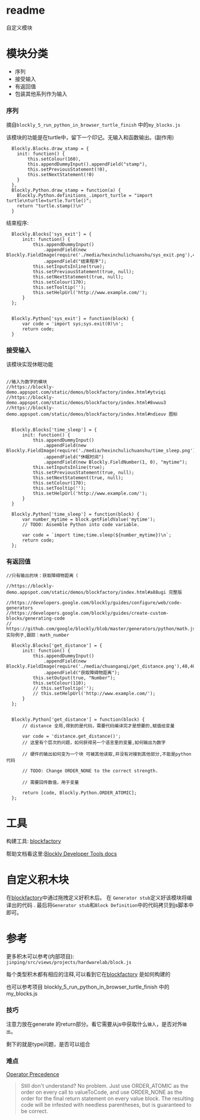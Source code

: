 # readme
自定义模块

# 模块分类
*  序列
*  接受输入
*  有返回值
*  包装其他系列作为输入


### 序列
摘自`blockly_5_run_python_in_browser_turtle_finish` 中的`my_blocks.js`

该模块的功能是在turtle中，留下一个印记。无输入和函数输出。(副作用)

```
  Blockly.Blocks.draw_stamp = {
    init: function() {
        this.setColour(160),
        this.appendDummyInput().appendField("stamp"),
        this.setPreviousStatement(!0),
        this.setNextStatement(!0)
    }
  },
  Blockly.Python.draw_stamp = function(a) {
    Blockly.Python.definitions_.import_turtle = "import turtle\nturtle=turtle.Turtle()";
    return "turtle.stamp()\n"
  }
```

结束程序:

```
  Blockly.Blocks['sys_exit'] = {
      init: function() {
          this.appendDummyInput()
              .appendField(new Blockly.FieldImage(require('./media/hexinchulichuanshu/sys_exit.png'),40,40,"*"))
              .appendField("结束程序");
          this.setInputsInline(true);
          this.setPreviousStatement(true, null);
          this.setNextStatement(true, null);
          this.setColour(170);
          this.setTooltip('');
          this.setHelpUrl('http://www.example.com/');
      }
  };


  Blockly.Python['sys_exit'] = function(block) {
      var code = 'import sys;sys.exit(0)\n';
      return code;
  }
```


### 接受输入

该模块实现休眠功能

![]()

```
//输入为数字的模块
//https://blockly-demo.appspot.com/static/demos/blockfactory/index.html#ytviqi
//https://blockly-demo.appspot.com/static/demos/blockfactory/index.html#8vwuu3
//https://blockly-demo.appspot.com/static/demos/blockfactory/index.html#ndieuv 图标


  Blockly.Blocks['time_sleep'] = {
      init: function() {
          this.appendDummyInput()
              .appendField(new Blockly.FieldImage(require('./media/hexinchulichuanshu/time_sleep.png'),40,40,"*"))
              .appendField("休眠时间")
              .appendField(new Blockly.FieldNumber(1, 0), "mytime");
          this.setInputsInline(true);
          this.setPreviousStatement(true, null);
          this.setNextStatement(true, null);
          this.setColour(170);
          this.setTooltip('');
          this.setHelpUrl('http://www.example.com/');
      }
  }

  Blockly.Python['time_sleep'] = function(block) {
      var number_mytime = block.getFieldValue('mytime');
      // TODO: Assemble Python into code variable.

      var code = `import time;time.sleep(${number_mytime})\n`;
      return code;
  };
```

### 有返回值

```
//只有输出的块：获取障碍物距离（

//https://blockly-demo.appspot.com/static/demos/blockfactory/index.html#a88ugi 完整版

//https://developers.google.com/blockly/guides/configure/web/code-generators
//https://developers.google.com/blockly/guides/create-custom-blocks/generating-code
// https://github.com/google/blockly/blob/master/generators/python/math.js  实际例子,跟踪：math_number

  Blockly.Blocks['get_distance'] = {
      init: function() {
          this.appendDummyInput()
              .appendField(new Blockly.FieldImage(require('./media/chuanganqi/get_distance.png'),40,40,"*"))
              .appendField("获取障碍物距离");
          this.setOutput(true, "Number");
          this.setColour(110);
          // this.setTooltip('');
          // this.setHelpUrl('http://www.example.com/');
      }
  };


  Blockly.Python['get_distance'] = function(block) {
      // distance 全局,得到的是代码，需要代码编译完才是想要的,赋值给变量

      var code = 'distance.get_distance()';
      // 这里有个层次的问题，如何获得另一个语言里的变量,如何输出为数字

      // 硬件的输出如何变为一个块 可被其他读取,并没有对接到其他部分,不能是python代码

      // TODO: Change ORDER_NONE to the correct strength.

      // 需要回传数值，用于变量

      return [code, Blockly.Python.ORDER_ATOMIC];
  };
```

# 工具
构建工具: [blockfactory](https://blockly-demo.appspot.com/static/demos/blockfactory/index.html)

帮助文档看这里:[Blockly Developer Tools docs](https://developers.google.com/blockly/guides/create-custom-blocks/blockly-developer-tools)

# 自定义积木块
在[blockfactory](https://blockly-demo.appspot.com/static/demos/blockfactory/index.html)中通过拖拽定义好积木后。 在 `Generator stub`定义好该模块将编译出的代码 . 最后将`Generator stub`和`Block Definition`中的代码拷贝到js脚本中即可。

# 参考
更多积木可以参考(内部项目): `jinping/src/views/projects/hardwarelab/block.js`

每个类型积木都有相应的注释,可以看到它在[blockfactory](https://blockly-demo.appspot.com/static/demos/blockfactory/index.html) 是如何构建的

也可以参考项目 blockly_5_run_python_in_browser_turtle_finish 中的my_blocks.js

### 技巧
注意力放在generate 的return部分。看它需要从js中获取什么`输入`，是否对外`输出`。 


剩下的就是type问题，是否可以组合

### 难点
[Operator Precedence](https://developers.google.com/blockly/guides/create-custom-blocks/)

>  Still don't understand? No problem. Just use ORDER_ATOMIC as the order on every call to valueToCode, and use ORDER_NONE as the order for the final return statement on every value block. The resulting code will be infested with needless parentheses, but is guaranteed to be correct.

